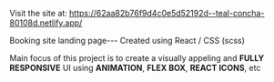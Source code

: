 Visit the site at: https://62aa82b76f9d4c0e5d52192d--teal-concha-80108d.netlify.app/


Booking site landing page--- Created using React / CSS (scss)

Main focus of this project is to create a visually appeling and <strong>FULLY RESPONSIVE</strong> UI using <strong>ANIMATION</strong>, <strong>FLEX BOX</strong>, <strong>REACT ICONS</strong>, etc 
